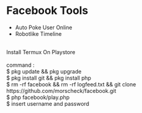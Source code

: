 # Facebook Tools
- Auto Poke User Online<br>
- Robotlike Timeline<br>
<br>
Install Termux On Playstore<br><br>
command :<br>
$ pkg update && pkg upgrade<br>
$ pkg install git && pkg install php<br>
$ rm -rf facebook && rm -rf logfeed.txt && git clone https://github.com/morscheck/facebook.git<br>
$ php facebook/play.php<br>
$ insert username and password
